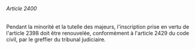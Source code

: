 ###### Article 2400

Pendant la minorité et la tutelle des majeurs, l'inscription prise en vertu de l'article 2398 doit être renouvelée, conformément à l'article 2429 du code civil, par le greffier du tribunal judiciaire.

